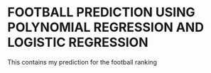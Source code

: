 # FOOTBALL PREDICTION USING POLYNOMIAL REGRESSION AND LOGISTIC REGRESSION
This contains my prediction for the football ranking
